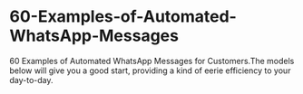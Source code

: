 # 60-Examples-of-Automated-WhatsApp-Messages
60 Examples of Automated WhatsApp Messages for Customers.The models below will give you a good start, providing a kind of eerie efficiency to your day-to-day.
